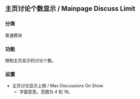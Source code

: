 ## 主页讨论个数显示 / Mainpage Discuss Limit

### 分类
普通模块

### 功能
限制主页显示的讨论个数。

### 设置
 - 主页讨论显示上限 / Max Discussions On Show
   - 字面意思。范围为 4 到 16。